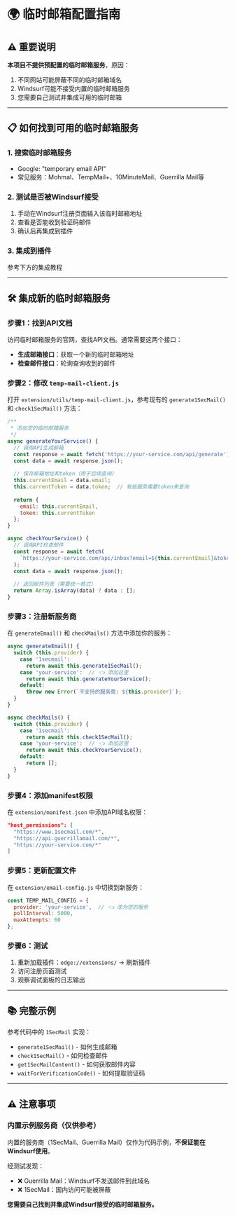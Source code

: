 # 🌍 临时邮箱配置指南

## ⚠️ 重要说明

**本项目不提供预配置的临时邮箱服务**，原因：
1. 不同网站可能屏蔽不同的临时邮箱域名
2. Windsurf可能不接受内置的临时邮箱服务
3. 您需要自己测试并集成可用的临时邮箱

---

## 📋 如何找到可用的临时邮箱服务

### 1. 搜索临时邮箱服务
- Google: "temporary email API"
- 常见服务：Mohmal、TempMail+、10MinuteMail、Guerrilla Mail等

### 2. 测试是否被Windsurf接受
1. 手动在Windsurf注册页面输入该临时邮箱地址
2. 查看是否能收到验证码邮件
3. 确认后再集成到插件

### 3. 集成到插件
参考下方的集成教程

---

## 🛠️ 集成新的临时邮箱服务

### 步骤1：找到API文档

访问临时邮箱服务的官网，查找API文档。通常需要这两个接口：
- **生成邮箱接口**：获取一个新的临时邮箱地址
- **检查邮件接口**：轮询查询收到的邮件

### 步骤2：修改 `temp-mail-client.js`

打开 `extension/utils/temp-mail-client.js`，参考现有的 `generate1SecMail()` 和 `check1SecMail()` 方法：

```javascript
/**
 * 添加您的临时邮箱服务
 */
async generateYourService() {
  // 调用API生成邮箱
  const response = await fetch('https://your-service.com/api/generate');
  const data = await response.json();
  
  // 保存邮箱地址和token（用于后续查询）
  this.currentEmail = data.email;
  this.currentToken = data.token;  // 有些服务需要token来查询
  
  return {
    email: this.currentEmail,
    token: this.currentToken
  };
}

async checkYourService() {
  // 调用API检查邮件
  const response = await fetch(
    `https://your-service.com/api/inbox?email=${this.currentEmail}&token=${this.currentToken}`
  );
  const data = await response.json();
  
  // 返回邮件列表（需要统一格式）
  return Array.isArray(data) ? data : [];
}
```

### 步骤3：注册新服务商

在 `generateEmail()` 和 `checkMails()` 方法中添加你的服务：

```javascript
async generateEmail() {
  switch (this.provider) {
    case '1secmail':
      return await this.generate1SecMail();
    case 'your-service':  // 👈 添加这里
      return await this.generateYourService();
    default:
      throw new Error(`不支持的服务商: ${this.provider}`);
  }
}

async checkMails() {
  switch (this.provider) {
    case '1secmail':
      return await this.check1SecMail();
    case 'your-service':  // 👈 添加这里
      return await this.checkYourService();
    default:
      return [];
  }
}
```

### 步骤4：添加manifest权限

在 `extension/manifest.json` 中添加API域名权限：

```json
"host_permissions": [
  "https://www.1secmail.com/*",
  "https://api.guerrillamail.com/*",
  "https://your-service.com/*"
]
```

### 步骤5：更新配置文件

在 `extension/email-config.js` 中切换到新服务：

```javascript
const TEMP_MAIL_CONFIG = {
  provider: 'your-service',  // 👈 改为您的服务
  pollInterval: 5000,
  maxAttempts: 60
};
```

### 步骤6：测试

1. 重新加载插件：`edge://extensions/` → 刷新插件
2. 访问注册页面测试
3. 观察调试面板的日志输出

---

## 📚 完整示例

参考代码中的 `1SecMail` 实现：
- `generate1SecMail()` - 如何生成邮箱
- `check1SecMail()` - 如何检查邮件  
- `get1SecMailContent()` - 如何获取邮件内容
- `waitForVerificationCode()` - 如何提取验证码

---

## ⚠️ 注意事项

### 内置示例服务商（仅供参考）

内置的服务商（1SecMail、Guerrilla Mail）仅作为代码示例，**不保证能在Windsurf使用**。

经测试发现：
- ❌ Guerrilla Mail：Windsurf不发送邮件到此域名
- ❌ 1SecMail：国内访问可能被屏蔽

**您需要自己找到并集成Windsurf接受的临时邮箱服务。**

